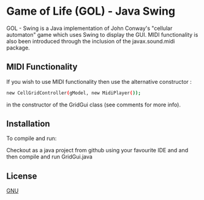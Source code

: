 # Game of Life (GOL) - Java Swing

GOL - Swing is a Java implementation of John Conway's "cellular automaton" game which uses Swing to display the GUI.
MIDI functionality is also been introduced through the inclusion of the javax.sound.midi package.

## MIDI Functionality
If you wish to use MIDI functionality then use the alternative constructor :
```bash
new CellGridController(gModel, new MidiPlayer());
```
in the constructor of the GridGui class (see comments for more info).

## Installation

To compile and run:

Checkout as a java project from github using your favourite IDE and and then compile and run GridGui.java

## License
[GNU](https://www.gnu.org/licenses/gpl-3.0.en.html)
